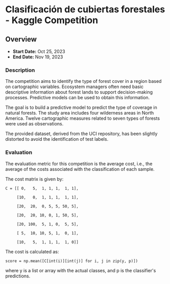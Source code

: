 # Clasificación de cubiertas forestales - Kaggle Competition

## Overview

- **Start Date:** Oct 25, 2023
- **End Date:** Nov 19, 2023

### Description

The competition aims to identify the type of forest cover in a region based on cartographic variables. Ecosystem managers often need basic descriptive information about forest lands to support decision-making processes. Predictive models can be used to obtain this information.

The goal is to build a predictive model to predict the type of coverage in natural forests. The study area includes four wilderness areas in North America. Twelve cartographic measures related to seven types of forests were used as observations.

The provided dataset, derived from the UCI repository, has been slightly distorted to avoid the identification of test labels.

### Evaluation

The evaluation metric for this competition is the average cost, i.e., the average of the costs associated with the classification of each sample.

The cost matrix is given by:

```
C = [[ 0,   5,  1, 1, 1,  1, 1],

     [10,   0,  1, 1, 1,  1, 1],
     
     [20,  20,  0, 5, 5, 50, 5],
     
     [20,  20, 10, 0, 1, 50, 5],
     
     [20, 100,  5, 1, 0,  5, 5],
     
     [ 5,  10, 10, 5, 1,  0, 1],
     
     [10,   5,  1, 1, 1,  1, 0]]
```

The cost is calculated as:

`score = np.mean([C[int(i)][int(j)] for i, j in zip(y, p)])`

where y is a list or array with the actual classes, and p is the classifier's predictions.
